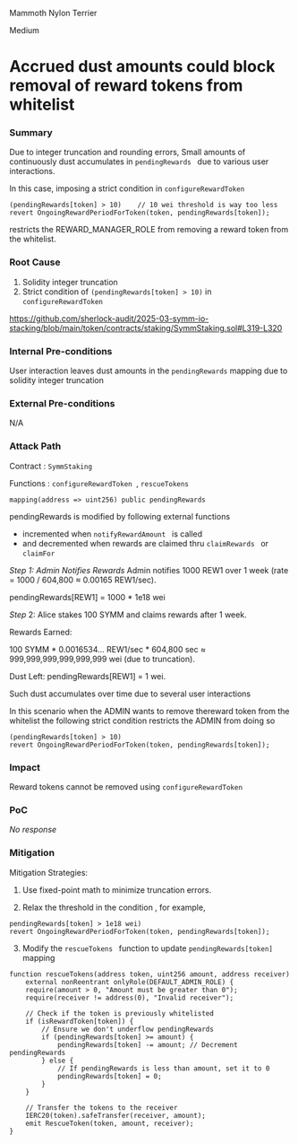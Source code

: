Mammoth Nylon Terrier

Medium

# Accrued dust amounts could block removal of reward tokens from whitelist

### Summary

Due to integer truncation and rounding errors, 
Small amounts of continuously dust accumulates in `pendingRewards ` due to various user interactions.

In this case, 
imposing a strict condition in  `configureRewardToken`  

```solidity
(pendingRewards[token] > 10)    // 10 wei threshold is way too less
revert OngoingRewardPeriodForToken(token, pendingRewards[token]);
```

restricts the REWARD_MANAGER_ROLE 
from removing a reward token from the whitelist.

### Root Cause

1. Solidity integer truncation 
2. Strict condition of `(pendingRewards[token] > 10)`  in  `configureRewardToken` 

https://github.com/sherlock-audit/2025-03-symm-io-stacking/blob/main/token/contracts/staking/SymmStaking.sol#L319-L320

### Internal Pre-conditions

User interaction leaves dust amounts in the `pendingRewards` mapping due to solidity integer truncation 

### External Pre-conditions

N/A

### Attack Path

Contract : `SymmStaking`

Functions : `configureRewardToken `, `rescueTokens`

`mapping(address => uint256) public pendingRewards`

pendingRewards is modified by following external functions 

- incremented when `notifyRewardAmount ` is called
- and decremented when rewards are claimed thru `claimRewards ` or `claimFor`


_Step 1: Admin Notifies Rewards_
Admin notifies 1000 REW1 over 1 week (rate = 1000 / 604,800 ≈ 0.00165 REW1/sec).

pendingRewards[REW1] = 1000 * 1e18 wei

_Step_ 2: 
Alice stakes 100 SYMM and claims rewards after 1 week.

Rewards Earned:

100 SYMM * 0.0016534... REW1/sec * 604,800 sec ≈ 999,999,999,999,999,999 wei 
(due to truncation).

Dust Left: pendingRewards[REW1] = 1 wei.

Such dust accumulates over time due to several user interactions

In this scenario when the ADMIN wants to remove thereward token from the whitelist
the following strict condition restricts the ADMIN from doing so

```solidity
(pendingRewards[token] > 10) 
revert OngoingRewardPeriodForToken(token, pendingRewards[token]);
```

### Impact

Reward tokens cannot be removed using `configureRewardToken`  

### PoC

_No response_

### Mitigation

Mitigation Strategies:

1. Use fixed-point math to minimize truncation errors.

2. Relax the threshold in the condition , for example,

```solidity
pendingRewards[token] > 1e18 wei)
revert OngoingRewardPeriodForToken(token, pendingRewards[token]);
```

3. Modify the `rescueTokens ` function to update `pendingRewards[token]` mapping

``` solidity
function rescueTokens(address token, uint256 amount, address receiver) 
    external nonReentrant onlyRole(DEFAULT_ADMIN_ROLE) {
    require(amount > 0, "Amount must be greater than 0");
    require(receiver != address(0), "Invalid receiver");

    // Check if the token is previously whitelisted
    if (isRewardToken[token]) {
        // Ensure we don't underflow pendingRewards
        if (pendingRewards[token] >= amount) {
            pendingRewards[token] -= amount; // Decrement pendingRewards
        } else {
            // If pendingRewards is less than amount, set it to 0
            pendingRewards[token] = 0;
        }
    }

    // Transfer the tokens to the receiver
    IERC20(token).safeTransfer(receiver, amount);
    emit RescueToken(token, amount, receiver);
}
```